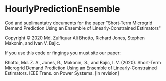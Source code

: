 # HourlyPredictionEnsemble

Cod and suplimantatry documents for the paper "Short-Term Microgrid Demand Prediction Using an Ensemble of Linearly-Constrained Estimators"

Copyright © 2020 Md. Zulfiquar Ali Bhotto, Richard Jones, Stephen Makonin, and Ivan V. Bajic.

If you use this code or fingings you must site our paper:

Bhotto, Md. Z. A., Jones, R., Makonin, S., and Bajic, I. V. (2020). Short-Term Microgrid Demand Prediction Using an Ensemble of Linearly-Constrained Estimators. IEEE Trans. on Power Systems. [in revision]

